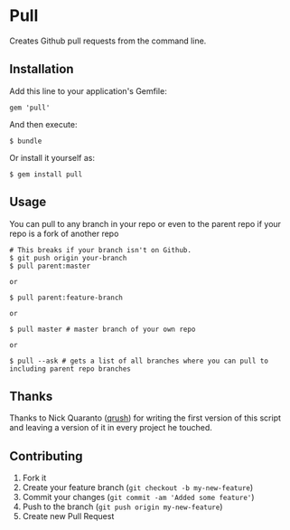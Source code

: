 # Pull

Creates Github pull requests from the command line.

## Installation

Add this line to your application's Gemfile:

    gem 'pull'

And then execute:

    $ bundle

Or install it yourself as:

    $ gem install pull

## Usage

You can pull to any branch in your repo or even to the parent repo if your repo is a fork of another repo

    # This breaks if your branch isn't on Github.
    $ git push origin your-branch
    $ pull parent:master

    or
    
    $ pull parent:feature-branch

    or 
    
    $ pull master # master branch of your own repo

    or
    
    $ pull --ask # gets a list of all branches where you can pull to including parent repo branches


## Thanks

Thanks to Nick Quaranto ([qrush](https://github.com/qrush)) for writing the
first version of this script and leaving a version of it in every project he
touched.

## Contributing

1. Fork it
2. Create your feature branch (`git checkout -b my-new-feature`)
3. Commit your changes (`git commit -am 'Added some feature'`)
4. Push to the branch (`git push origin my-new-feature`)
5. Create new Pull Request
